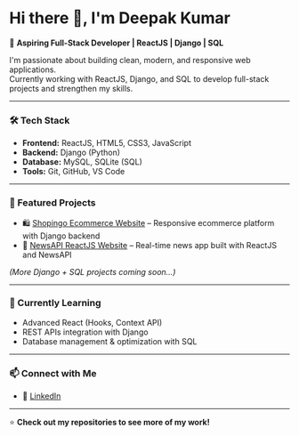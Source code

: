 # Hi there 👋, I'm Deepak Kumar  

🚀 **Aspiring Full-Stack Developer | ReactJS | Django | SQL**

I'm passionate about building clean, modern, and responsive web applications.  
Currently working with ReactJS, Django, and SQL to develop full-stack projects and strengthen my skills.

---

### 🛠️ Tech Stack
- **Frontend:** ReactJS, HTML5, CSS3, JavaScript  
- **Backend:** Django (Python)  
- **Database:** MySQL, SQLite (SQL)  
- **Tools:** Git, GitHub, VS Code  

---

### 📂 Featured Projects
- 🛍️ [Shopingo Ecommerce Website](https://github.com/deepakkumar67/Shopingo-Ecommerce) – Responsive ecommerce platform with Django backend  
- 📰 [NewsAPI ReactJS Website](https://github.com/deepakkumar67/NewsAPI-Website) – Real-time news app built with ReactJS and NewsAPI  

*(More Django + SQL projects coming soon…)*

---

### 🌱 Currently Learning
- Advanced React (Hooks, Context API)  
- REST APIs integration with Django  
- Database management & optimization with SQL  

---

### 📫 Connect with Me
- 💼 [LinkedIn](https://www.linkedin.com/in/deepak-kumar-b4023b333/)   
  

---

⭐️ **Check out my repositories to see more of my work!**
